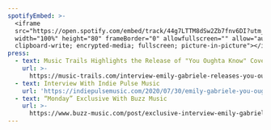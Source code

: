 ```yaml
---
spotifyEmbed: >-
  <iframe
  src="https://open.spotify.com/embed/track/44g7LTTM8dSw2Zb7fnv6DI?utm_source=generator"
  width="100%" height="80" frameBorder="0" allowfullscreen="" allow="autoplay;
  clipboard-write; encrypted-media; fullscreen; picture-in-picture"></iframe>
press:
  - text: Music Trails Highlights the Release of "You Oughta Know" Cover
    url: >-
      https://music-trails.com/interview-emily-gabriele-releases-you-oughta-know-cover/
  - text: Interview With Indie Pulse Music
    url: 'https://indiepulsemusic.com/2020/07/30/emily-gabriele-you-oughta-know/'
  - text: “Monday” Exclusive With Buzz Music
    url: >-
      https://www.buzz-music.com/post/exclusive-interview-emily-gabriele-dives-deep-into-her-latest-release-monday
---
```


